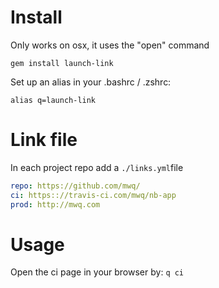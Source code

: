 

# Install
Only works on osx, it uses the "open" command

```gem install launch-link```

Set up an alias in your .bashrc / .zshrc:

```alias q=launch-link```

# Link file
In each project repo add a ```./links.yml```file

```yaml
repo: https://github.com/mwq/
ci: https:://travis-ci.com/mwq/nb-app
prod: http://mwq.com
```

# Usage

Open the ci page in your browser by:
```q ci```

